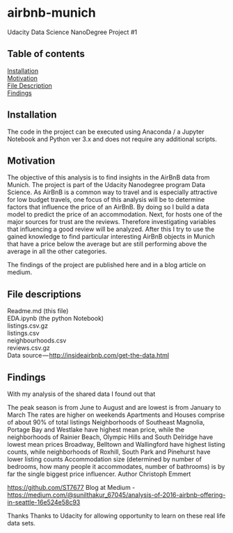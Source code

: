 # airbnb-munich

Udacity Data Science NanoDegree Project #1

## Table of contents
[Installation](#installation) <br>
[Motivation](#motivation) <br>
[File Description](#file) <br>
[Findings](#findings) <br>


## Installation
<a name="installation"/>
The code in the project can be executed using Anaconda / a Jupyter Notebook and Python ver 3.x and does not require any additional scripts.

## Motivation
<a name="motivation"/>

The objective of this analysis is to find insights in the AirBnB data from Munich. The project is part of the Udacity Nanodegree program Data Science. As AirBnB is a common way to travel and is especially attractive for low budget travels, one focus of this analysis will be to determine factors that influence the price of an AirBnB. By doing so I build a data model to predict the price of an accommodation. Next, for hosts one of the major sources for trust are the reviews. Therefore investigating variables that influencing a good review will be analyzed. After this I try to use the gained knowledge to find particular interesting AirBnB objects in Munich that have a price below the average but are still performing above the average in all the other categories.

The findings of the project are published here and in a blog article on medium.

## File descriptions
<a name="file"/>

Readme.md (this file) <br>
EDA.ipynb (the python Notebook) <br>
listings.csv.gz  <br>
listings.csv  <br>
neighbourhoods.csv <br>
reviews.csv.gz <br>
Data source — http://insideairbnb.com/get-the-data.html <br>

## Findings
<a name="findings"/>

With my analysis of the shared data I found out that

The peak season is from June to August and are lowest is from January to March
The rates are higher on weekends
Apartments and Houses comprise of about 90% of total listings
Neighborhoods of Southeast Magnolia, Portage Bay and Westlake have highest mean price, while the neighborhoods of Rainier Beach, Olympic Hills and South Delridge have lowest mean prices
Broadway, Belltown and Wallingford have highest listing counts, while neighborhoods of Roxhill, South Park and Pinehurst have lower listing counts
Accommodation size (determined by number of bedrooms, how many people it accommodates, number of bathrooms) is by far the single biggest price influencer.
Author
Christoph Emmert

https://github.com/ST7677
Blog at Medium - https://medium.com/@sunilthakur_67045/analysis-of-2016-airbnb-offering-in-seattle-16e524e58c93

Thanks
Thanks to Udacity for allowing opportunity to learn on these real life data sets.
